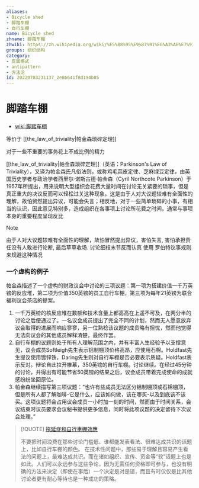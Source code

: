```yaml
---
aliases:
- Bicycle shed
- 脚踏车棚
- 自行车棚
name: Bicycle shed
zhname: 脚踏车棚
zhwiki: https://zh.wikipedia.org/wiki/%E5%B8%95%E9%87%91%E6%A3%AE%E7%91%A3%E7%A2%8E%E5%AE%9A%E7%90%86
groups: 组织结构
category:
- 反面模式
- antipattern
- 方法论
id: 20220703231137_2e86641f8d194b05
---
```


# 脚踏车棚

* [wiki:脚踏车棚](https://zh.wikipedia.org/wiki/%E5%B8%95%E9%87%91%E6%A3%AE%E7%91%A3%E7%A2%8E%E5%AE%9A%E7%90%86)

等价于 [[the_law_of_triviality|帕金森琐碎定理]]

对于一些不重要的事务花上不成比例的精力

[[the_law_of_triviality|帕金森琐碎定理]]（英语：Parkinson's Law of Triviality），又译为帕金森氏凡俗法则，或称鸡毛蒜皮定律、芝麻绿豆定律，由英国历史学者与政治学者西里尔·诺斯古德·帕金森（Cyril Northcote Parkinson）于1957年所提出，用来说明大型组织会花费大量时间在讨论无关紧要的琐事，但是真正重大的决议反而可以轻松过关这种现象。这是由于人对大议题较难有全面性的理解，故怕贸然提出异议，可能会失言；相反地，对于一些简单琐碎的小事，有相当的认识，因此意见特别多，造成组织在各事项上讨论所花费之时间，通常与事项本身的重要程度呈现反比


> [!NOTE]
> 由于人对大议题较难有全面性的理解，故怕冒然提出异议，害怕失言, 害怕承担责任没有人敢进行论断, 最后草草收场. 讨论细枝末节反而认真
> 使用 罗伯特议事规则 来规避这种情况

### 一个虚构的例子

帕金森描述了一个虚构的财政议会中讨论的三项议题：第一项为搭建价值一千万英镑的反应堆，第二项为价值350英镑的员工自行车棚，第三项为每年21英镑为联合福利议会茶店的提案。

1. 一千万英镑的核反应堆在数额和技术含量上都高高在上遥不可及，在两分半的讨论之后便通过了。一名议会成员提出了完全不同的计划，然而无人愿意放弃议会取得的进展而响应寥寥，另一位熟稔该议题的成员略有担忧，然而他觉得无法向议会的其他成员解释清楚，最终作罢。
2. 自行车棚的议题则处于所有人理解范围之内，并有丰富人生经验予以支撑意见，议会成员Softleigh先生表示铝制棚顶价格高昂，应使用石棉。Holdfast先生提议使用镀锌铁，Daring先生则对自行车棚是否必要表示质疑。Holdfast表示反对。辩论自此拉开帷幕，350英镑的自行车棚。讨论继续。在经过45分钟的讨论，并得出有可能节省50英镑的结果之后，议会成员带着完成使命的成就感纷纷坐回原位。
3. 帕金森继续描写第三项议题：“也许有些成员无法区分铝制棚顶或石棉棚顶，但是所有人都了解咖啡-它是什么，应该如何做，该在哪买-以及到底该不该买。这项议题将会占用议会成员一小时加一刻的时间，然而由于时间关系，会议结束时议员要求会议秘书提供更多信息，同时将此项议题的决定留待下次议会处理。”

> [!QUOTE] [拖延症和自行車棚效應](https://blog.codinghorror.com/procrastination-and-the-bikeshed-effect/)
>
> 不要把时间浪费在那些讨论门槛低、谁都能发表看法、很难达成共识的话题上，比如自行车棚的颜色。
> 在技术性问题中，那些易于理解且容易产生看法的问题上，最难达成共识。而在诸如组织、宣传、资金等“软”话题上也是如此。人们可以永远参与这些争论，因为无需任何资格即可参与，也没有明确的方法来决定（即使在事后）一个决定是对是错，而且有时仅仅是比其他讨论者更有耐心等待也是一种成功的策略。
